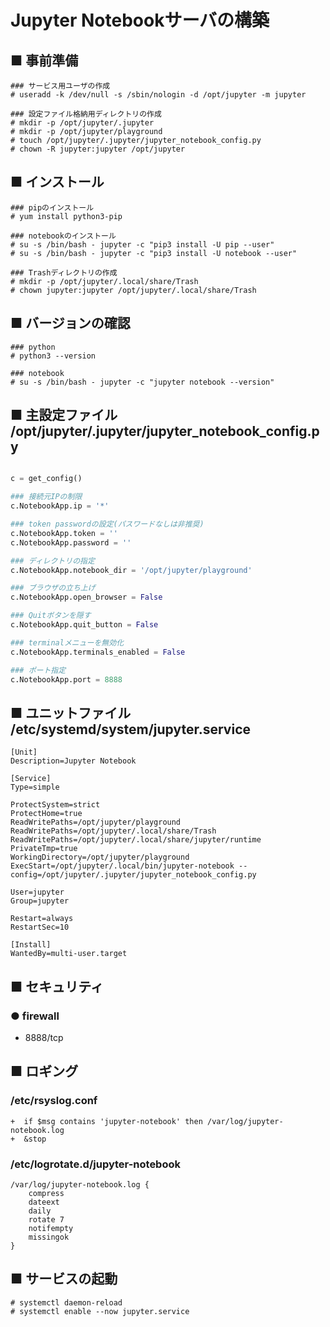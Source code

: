 # Jupyter Notebookサーバの構築
## ■ 事前準備
```
### サービス用ユーザの作成
# useradd -k /dev/null -s /sbin/nologin -d /opt/jupyter -m jupyter

### 設定ファイル格納用ディレクトリの作成
# mkdir -p /opt/jupyter/.jupyter
# mkdir -p /opt/jupyter/playground
# touch /opt/jupyter/.jupyter/jupyter_notebook_config.py
# chown -R jupyter:jupyter /opt/jupyter
```
## ■ インストール
```
### pipのインストール
# yum install python3-pip

### notebookのインストール
# su -s /bin/bash - jupyter -c "pip3 install -U pip --user"
# su -s /bin/bash - jupyter -c "pip3 install -U notebook --user"

### Trashディレクトリの作成
# mkdir -p /opt/jupyter/.local/share/Trash
# chown jupyter:jupyter /opt/jupyter/.local/share/Trash
```
## ■ バージョンの確認
```
### python
# python3 --version

### notebook
# su -s /bin/bash - jupyter -c "jupyter notebook --version"
```
## ■ 主設定ファイル /opt/jupyter/.jupyter/jupyter_notebook_config.py
```py

c = get_config()

### 接続元IPの制限
c.NotebookApp.ip = '*'

### token passwordの設定(パスワードなしは非推奨)
c.NotebookApp.token = ''
c.NotebookApp.password = ''

### ディレクトリの指定
c.NotebookApp.notebook_dir = '/opt/jupyter/playground'

### ブラウザの立ち上げ
c.NotebookApp.open_browser = False

### Quitボタンを隠す
c.NotebookApp.quit_button = False

### terminalメニューを無効化
c.NotebookApp.terminals_enabled = False

### ポート指定
c.NotebookApp.port = 8888
```
## ■ ユニットファイル /etc/systemd/system/jupyter.service
```
[Unit]
Description=Jupyter Notebook

[Service]
Type=simple

ProtectSystem=strict
ProtectHome=true
ReadWritePaths=/opt/jupyter/playground
ReadWritePaths=/opt/jupyter/.local/share/Trash
ReadWritePaths=/opt/jupyter/.local/share/jupyter/runtime
PrivateTmp=true
WorkingDirectory=/opt/jupyter/playground
ExecStart=/opt/jupyter/.local/bin/jupyter-notebook --config=/opt/jupyter/.jupyter/jupyter_notebook_config.py

User=jupyter
Group=jupyter

Restart=always
RestartSec=10

[Install]
WantedBy=multi-user.target
```
## ■ セキュリティ
### ● firewall
- 8888/tcp

## ■ ロギング
### /etc/rsyslog.conf
```
+  if $msg contains 'jupyter-notebook' then /var/log/jupyter-notebook.log
+  &stop
```
### /etc/logrotate.d/jupyter-notebook
```
/var/log/jupyter-notebook.log {
    compress
    dateext
    daily
    rotate 7
    notifempty
    missingok
}
```
## ■ サービスの起動
```
# systemctl daemon-reload
# systemctl enable --now jupyter.service
```
